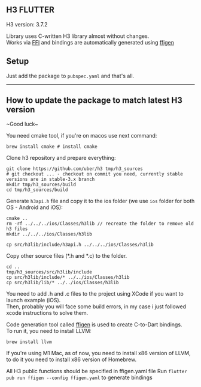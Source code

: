 ## H3 FLUTTER

H3 version: 3.7.2

Library uses C-written H3 library almost without changes.  
Works via [FFI](https://pub.dev/packages/ffi) and bindings are automatically generated using [ffigen](https://pub.dev/packages/ffige)
## Setup

Just add the package to `pubspec.yaml` and that's all.
  
-------------
  
## How to update the package to match latest H3 version

\~Good luck\~
  

You need cmake tool, if you're on macos use next command:
```
brew install cmake # install cmake
```

Clone h3 repository and prepare everything:
```
git clone https://github.com/uber/h3 tmp/h3_sources 
# git checkout ... - checkout on commit you need, currently stable versions are in stable-3.x branch
mkdir tmp/h3_sources/build
cd tmp/h3_sources/build
```

Generate `h3api.h` file and copy it to the ios folder (we use `ios` folder for both OS - Android and iOS):
```
cmake ..
rm -rf ../../../ios/Classes/h3lib // recreate the folder to remove old h3 files
mkdir ../../../ios/Classes/h3lib

cp src/h3lib/include/h3api.h ../../../ios/Classes/h3lib
```

Copy other source files (*.h and *.c) to the folder.
```
cd ..
tmp/h3_sources/src/h3lib/include
cp src/h3lib/include/* ../../ios/Classes/h3lib
cp src/h3lib/lib/* ../../ios/Classes/h3lib
```

You need to add .h and .c files to the project using XCode if you want to launch example (iOS).  
Then, probably you will face some build errors, in my case i just followed xcode instructions to solve them.  

Code generation tool called [ffigen](https://pub.dev/packages/ffige) is used to create C-to-Dart bindings.  
To run it, you need to install LLVM:
```
brew install llvm
```
If you're using M1 Mac, as of now, you need to install x86 version of LLVM, to do it you need to install x86 version of Homebrew.

All H3 public functions should be specified in ffigen.yaml file
Run `flutter pub run ffigen --config ffigen.yaml` to generate bindings